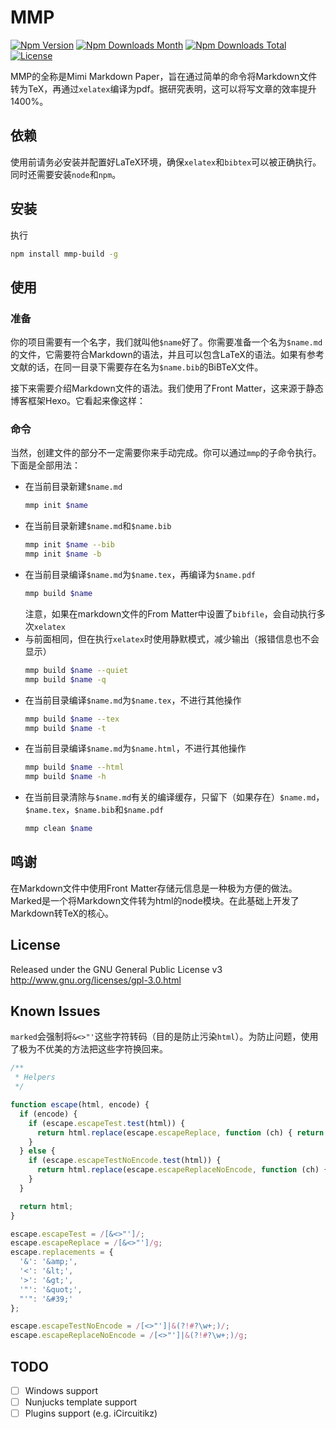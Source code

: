 # MMP

[![Npm Version](https://img.shields.io/npm/v/mmp-build.svg)](https://npmjs.org/package/mmp-build)
[![Npm Downloads Month](https://img.shields.io/npm/dm/mmp-build.svg)](https://npmjs.org/package/mmp-build)
[![Npm Downloads Total](https://img.shields.io/npm/dt/mmp-build.svg)](https://npmjs.org/package/mmp-build)
[![License](https://img.shields.io/npm/l/mmp-build.svg)](https://npmjs.org/package/mmp-build)

MMP的全称是Mimi Markdown Paper，旨在通过简单的命令将Markdown文件转为TeX，再通过`xelatex`编译为pdf。据研究表明，这可以将写文章的效率提升1400%。

## 依赖

使用前请务必安装并配置好LaTeX环境，确保`xelatex`和`bibtex`可以被正确执行。  
同时还需要安装`node`和`npm`。

## 安装

执行
```bash
npm install mmp-build -g
```

## 使用

### 准备

你的项目需要有一个名字，我们就叫他`$name`好了。你需要准备一个名为`$name.md`的文件，它需要符合Markdown的语法，并且可以包含LaTeX的语法。如果有参考文献的话，在同一目录下需要存在名为`$name.bib`的BiBTeX文件。

接下来需要介绍Markdown文件的语法。我们使用了Front Matter，这来源于静态博客框架Hexo。它看起来像这样：

### 命令

当然，创建文件的部分不一定需要你来手动完成。你可以通过`mmp`的子命令执行。下面是全部用法：

- 在当前目录新建`$name.md`
  ```bash
  mmp init $name
  ```
- 在当前目录新建`$name.md`和`$name.bib`
  ```bash
  mmp init $name --bib
  mmp init $name -b
  ```
- 在当前目录编译`$name.md`为`$name.tex`，再编译为`$name.pdf`
  ```bash
  mmp build $name
  ```
  注意，如果在markdown文件的From Matter中设置了`bibfile`，会自动执行多次`xelatex`
- 与前面相同，但在执行`xelatex`时使用静默模式，减少输出（报错信息也不会显示）
  ```bash
  mmp build $name --quiet
  mmp build $name -q
  ```
- 在当前目录编译`$name.md`为`$name.tex`，不进行其他操作
  ```bash
  mmp build $name --tex
  mmp build $name -t
  ```
- 在当前目录编译`$name.md`为`$name.html`，不进行其他操作
  ```bash
  mmp build $name --html
  mmp build $name -h
  ```
- 在当前目录清除与`$name.md`有关的编译缓存，只留下（如果存在）`$name.md`，`$name.tex`，`$name.bib`和`$name.pdf`
  ```bash
  mmp clean $name
  ```

## 鸣谢

在Markdown文件中使用Front Matter存储元信息是一种极为方便的做法。  
Marked是一个将Markdown文件转为html的node模块。在此基础上开发了Markdown转TeX的核心。

## License

Released under the GNU General Public License v3  
http://www.gnu.org/licenses/gpl-3.0.html

## Known Issues

`marked`会强制将`&<>"'`这些字符转码（目的是防止污染`html`）。为防止问题，使用了极为不优美的方法把这些字符换回来。

```javascript
/**
 * Helpers
 */

function escape(html, encode) {
  if (encode) {
    if (escape.escapeTest.test(html)) {
      return html.replace(escape.escapeReplace, function (ch) { return escape.replacements[ch]; });
    }
  } else {
    if (escape.escapeTestNoEncode.test(html)) {
      return html.replace(escape.escapeReplaceNoEncode, function (ch) { return escape.replacements[ch]; });
    }
  }

  return html;
}

escape.escapeTest = /[&<>"']/;
escape.escapeReplace = /[&<>"']/g;
escape.replacements = {
  '&': '&amp;',
  '<': '&lt;',
  '>': '&gt;',
  '"': '&quot;',
  "'": '&#39;'
};

escape.escapeTestNoEncode = /[<>"']|&(?!#?\w+;)/;
escape.escapeReplaceNoEncode = /[<>"']|&(?!#?\w+;)/g;
```

## TODO

- [ ] Windows support
- [ ] Nunjucks template support
- [ ] Plugins support (e.g. iCircuitikz)
